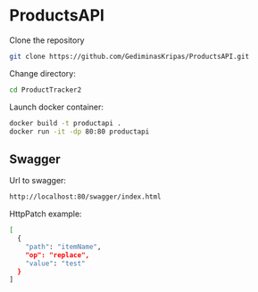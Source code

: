 # ProductsAPI
Clone the repository
```bash
git clone https://github.com/GediminasKripas/ProductsAPI.git
```
Change directory:
```bash
cd ProductTracker2
```

Launch docker container:
```bash
docker build -t productapi .
docker run -it -dp 80:80 productapi
```
## Swagger
Url to swagger:
```bash
http://localhost:80/swagger/index.html
```
HttpPatch example:
```bash
[
  {
    "path": "itemName",
    "op": "replace",
    "value": "test"
  }
]
```